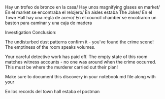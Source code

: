 Hay un trofeo de bronce en la casa/ 
Hay unos magnifying glases en market/
En el market se encontraba el relojero/
En aisles estaba The Joker/ 
En el Town Hall hay una regla de acero/ 
En el council chamber se encotraron un baston para caminar y una caja de madera 

Investigation Conclusion:

The undisturbed dust patterns confirm it - you've found the crime scene! The emptiness of the room speaks volumes.

Your careful detective work has paid off. The empty state of this room matches
witness accounts - no one was around when the crime occurred. This must be
where the murderer carried out their plan!

Make sure to document this discovery in your notebook.md file along with your

En los records del town hall estaba el postman  

